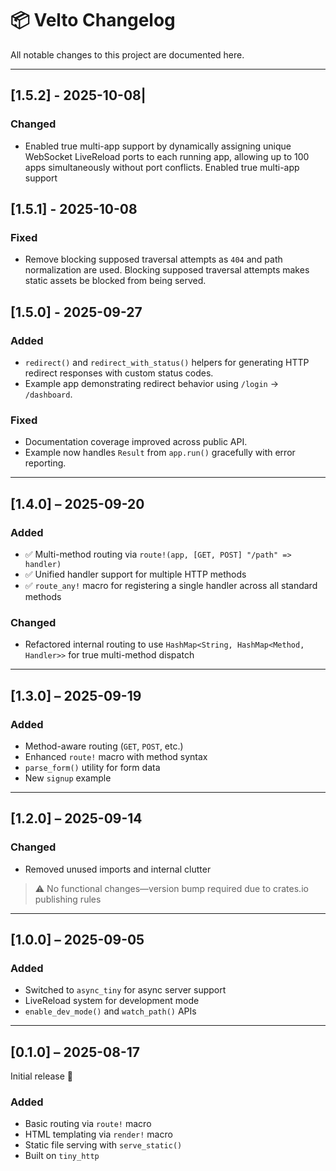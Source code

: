 # 📦 Velto Changelog

All notable changes to this project are documented here.

---

## [1.5.2] - 2025-10-08|

### Changed

- Enabled true multi-app support by dynamically assigning unique WebSocket LiveReload ports to each running app, allowing up to 100 apps simultaneously without port conflicts. Enabled true multi-app support 

## [1.5.1] - 2025-10-08

### Fixed

- Remove blocking supposed traversal attempts as `404` and path normalization are used. Blocking supposed traversal attempts makes static assets be blocked from being served.

## [1.5.0] - 2025-09-27

### Added
- `redirect()` and `redirect_with_status()` helpers for generating HTTP redirect responses with custom status codes.
- Example app demonstrating redirect behavior using `/login` → `/dashboard`.

### Fixed
- Documentation coverage improved across public API.
- Example now handles `Result` from `app.run()` gracefully with error reporting.

---

## [1.4.0] – 2025-09-20

### Added

- ✅ Multi-method routing via `route!(app, [GET, POST] "/path" => handler)`
- ✅ Unified handler support for multiple HTTP methods
- ✅ `route_any!` macro for registering a single handler across all standard methods

### Changed

- Refactored internal routing to use `HashMap<String, HashMap<Method, Handler>>` for true multi-method dispatch
---

## [1.3.0] – 2025-09-19

### Added

- Method-aware routing (`GET`, `POST`, etc.)
- Enhanced `route!` macro with method syntax
- `parse_form()` utility for form data
- New `signup` example
---

## [1.2.0] – 2025-09-14

### Changed

- Removed unused imports and internal clutter

> ⚠️ No functional changes—version bump required due to crates.io publishing rules

---



## [1.0.0] – 2025-09-05

### Added

- Switched to `async_tiny` for async server support
- LiveReload system for development mode
- `enable_dev_mode()` and `watch_path()` APIs
---

## [0.1.0] – 2025-08-17

Initial release 🎉

### Added

- Basic routing via `route!` macro
- HTML templating via `render!` macro
- Static file serving with `serve_static()`
- Built on `tiny_http`




